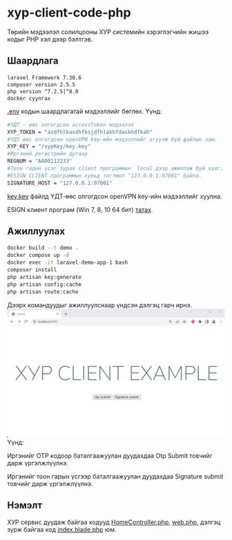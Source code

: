# xyp-client-code-php
Төрийн мэдээлэл солилцооны ХУР системийн хэрэглэгчийн жишээ кодыг PHP хэл дээр бэлтгэв.

## Шаардлага
    laravel Framework 7.30.6
    composer version 2.5.5
    php version ^7.2.5|^8.0
    docker суулгах

[.env](./.env) кодын шаардлагатай мэдээллийг бөглөх. Үүнд:
```bash
#ҮДТ - өөс олгогдсон accessToken мэдээлэл
XYP_TOKEN = "asdfhlkasdhfksjdfhlakhfdaskhdfkah"
#ҮДТ өөс олгогдсон openVPN key-ийн мэдээллийг агуулж буй файлын зам.
XYP_KEY = "/xypKey/key.key"
#Иргэний регистрийн дугаар
REGNUM = "АА00112233"
#Тоон гарын үсэг зурах client программын  local дээр ажиллаж буй хаяг. 
#ESIGN CLIENT программын хувьд тогтмол "127.0.0.1:97001" байна.
SIGNATURE_HOST = "127.0.0.1:97001"
```
[key.key](./xypKey/key.key) файлд ҮДТ-өөс олгогдсон openVPN key-ийн мэдээллийг хуулна.

ESIGN клиент програм (Win 7, 8, 10 64 бит) [татах](https://ra.datacenter.gov.mn/software/installer).
## Ажиллуулах
```bash
docker build --t demo .
docker compose up -d 
docker exec -it laravel-demo-app-1 bash
composer install
php artisan key:generate
php artisan config:cache
php artisan route:cache
```
Дээрх командуудыг ажиллуулснаар үндсэн дэлгэц гарч ирнэ.
![үдсэн дэлгэцийн зураг](homeScreen.png)
Үүнд:

Иргэнийг OTP кодоор баталгаажуулан дуудахдаа Otp Submit товчийг дарж үргэлжлүүлнэ.

Иргэнийг тоон гарын үсгээр баталгаажуулан дуудахдаа Signature submit товчийг дарж үргэлжлүүлнэ.


## Нэмэлт
ХУР сервис дуудаж байгаа кодууд [HomeController.php](./app/Http/Controllers/HomeController.php), [web.php](./routes/web.php),
дэлгэц зурж байгаа код [index.blade.php](./resources/views/index.blade.php) юм.

